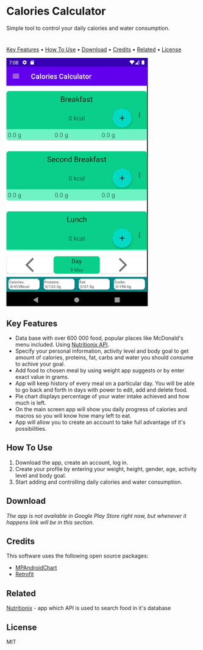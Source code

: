 # Calories Calculator

Simple tool to control your daily calories and water consumption.
# 
[Key Features](https://github.com/MiloszK97/Calories-Calculator/blob/main/README.md#key-features) • [How To Use](https://github.com/MiloszK97/Calories-Calculator/blob/main/README.md#how-to-use) • [Download](https://github.com/MiloszK97/Calories-Calculator/blob/main/README.md#download) • [Credits](https://github.com/MiloszK97/Calories-Calculator/blob/main/README.md#credits) • [Related](https://github.com/MiloszK97/Calories-Calculator/blob/main/README.md#related) • [License](https://github.com/MiloszK97/Calories-Calculator/blob/main/README.md#license)

![](https://github.com/MiloszK97/Calories-Calculator/blob/appDeveloping/app/img/mainScreen.png)
## Key Features

 - Data base with over 600 000 food, popular places like McDonald's menu included. Using [Nutritionix API](https://www.nutritionix.com/business/api).
 - Specify your personal information, activity level and body goal to get amount of calories, proteins, fat, carbs and water you should consume to achive your goal.
 - Add food to chosen meal by using weight app suggests or by enter exact value in grams.
 - App will keep history of every meal on a particular day. You will be able to go back and forth in days with power to edit, add and delete food.
 - Pie chart displays percentage of your water intake achieved and how much is left.
 - On the main screen app will show you daily progress of calories and macros so you will know how many left to eat.
 - App will allow you to create an account to take full advantage of it's possibilities.

## How To Use

 1. Download the app, create an account, log in.
 2. Create your profile by entering your weight, height, gender, age, activity level and body goal.
 3. Start adding and controlling daily calories and water consumption.


## Download

*The app is not available in Google Play Store right now, but whenever it happens link will be in this section.*

## Credits

This software uses the following open source packages:

 - [MPAndroidChart](https://github.com/PhilJay/MPAndroidChart)
 - [Retrofit](https://square.github.io/retrofit/)

## Related

[Nutritionix](https://www.nutritionix.com/) - app which API is used to search food in it's database

## License

MIT
